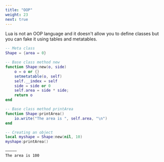 ```yaml
---
title: "OOP"
weight: 23
next: true
---
```


Lua is not an OOP language and it doesn't allow you to define classes but you can fake it using tables and metatables.

```lua
-- Meta class
Shape = {area = 0}

-- Base class method new
function Shape:new(o, side)
    o = o or {}
    setmetatable(o, self)
    self.__index = self
    side = side or 0
    self.area = side * side;
    return o
end

-- Base class method printArea
function Shape:printArea()
    io.write("The area is ", self.area, "\n")
end

-- Creating an object
local myshape = Shape:new(nil, 10)
myshape:printArea()
```

```txt {.fs90 .output}
―――――
The area is 100
```
